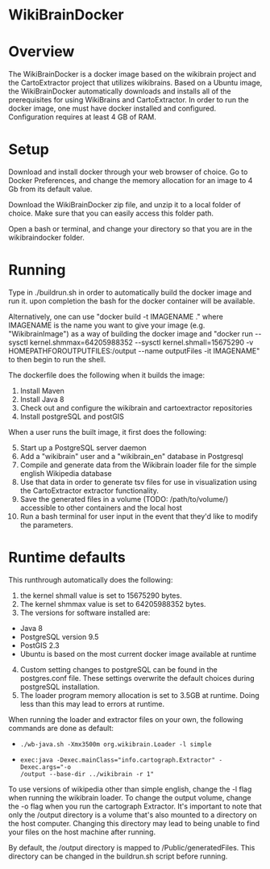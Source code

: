 # WikiBrainDocker
# Overview
The WikiBrainDocker is a docker image based on the wikibrain project and the
CartoExtractor project that utilizes wikibrains. Based on a Ubuntu image, the
WikiBrainDocker automatically downloads and installs all of the prerequisites
for using WikiBrains and CartoExtractor. In order to run the docker image, one
must have docker installed and configured. Configuration requires at least 4 GB
of RAM. 

# Setup
Download and install docker through your web browser of choice. Go to Docker
Preferences, and change the memory allocation for an image to 4 Gb from its
default value. 

Download the WikiBrainDocker zip file, and unzip it to a local folder of
choice. Make sure that you can easily access this folder path. 

Open a bash or terminal, and change your directory so that you are in the
wikibraindocker folder.

# Running

Type in ./buildrun.sh in order to automatically build the docker image and run
it. upon completion the bash for the docker container will be available. 

Alternatively, one can use "docker build -t IMAGENAME ." where IMAGENAME is the
name you want to give your image (e.g. "WikibrainImage") as a way of building
the docker image and "docker run --sysctl kernel.shmmax=64205988352 --sysctl
kernel.shmall=15675290 -v HOMEPATHFOROUTPUTFILES:/output --name outputFiles -it
IMAGENAME" to then begin to run the shell.

The dockerfile does the following when it builds the image:
1. Install Maven
2. Install Java 8
3. Check out and configure the wikibrain and cartoextractor repositories
4. Install postgreSQL and postGIS

When a user runs the built image, it first does the following:

5. Start up a PostgreSQL server daemon
5. Add a "wikibrain" user and a "wikibrain\_en" database in Postgresql
6. Compile and generate data from the Wikibrain loader file for the simple
   english Wikipedia database
7. Use that data in order to generate tsv files for use in visualization using
   the CartoExtractor extractor functionality.
8. Save the generated files in a volume (TODO: /path/to/volume/) accessible to
   other containers and the local host
9. Run a bash terminal for user input in the event that they'd like to modify
   the parameters.

# Runtime defaults 

This runthrough automatically does the following:
1. the kernel shmall value is set to 15675290 bytes.
2. The kernel shmmax value is set to 64205988352 bytes.
3. The versions for software installed are: 
  - Java 8
  - PostgreSQL version 9.5
  - PostGIS 2.3
  - Ubuntu is based on the most current docker image available at runtime
4. Custom setting changes to postgreSQL can be found in the postgres.conf file.
   These settings overwrite the default choices during postgreSQL installation. 
5. The loader program memory allocation is set to 3.5GB at runtime. Doing less
   than this may lead to errors at runtime. 

When running the loader and extractor files on your own, the following commands are done as default: 
-     ./wb-java.sh -Xmx3500m org.wikibrain.Loader -l simple
-     exec:java -Dexec.mainClass="info.cartograph.Extractor" -Dexec.args="-o
      /output --base-dir ../wikibrain -r 1"

To use versions of wikipedia other than simple english, change the -l flag when
running the wikibrain loader.  To change the output volume, change the -o flag
when you run the cartograph Extractor. It's important to note that only the
/output directory is a volume that's also mounted to a directory on the host
computer. Changing this directory may lead to being unable to find your files
on the host machine after running. 

By default, the /output directory is mapped to /Public/generatedFiles. This
directory can be changed in the buildrun.sh script before running. 

